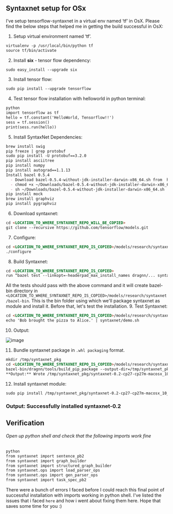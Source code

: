 ## Syntaxnet setup for OSx

I’ve setup tensorflow-syntaxnet in a virtual env named ‘tf’ in OsX. Please find the below steps that helped me in getting the build successful in OsX:

1. Setup virtual environment named ‘tf’.
  ```markdown
  virtualenv -p /usr/local/bin/python tf
  source tf/bin/activate
  ```
2. Install **six** - tensor flow dependency: 
```markdown
sudo easy_install --upgrade six
```
3. Install tensor flow:
```markdown
sudo pip install --upgrade tensorflow
```
4. Test tensor flow installation with helloworld in python terminal:
```markdown
python
import tensorflow as tf
hello = tf.constant('HelloWorld, Tensorflow!!')
sess = tf.session()
print(sess.run(hello))
```
5. Install SyntaxNet Dependencies:
 ```markdown
 brew install swig
 pip freeze | grep protobuf
 sudo pip install -U protobuf==3.2.0
 pip install asciitree
 pip install numpy
 pip install autograd==1.1.13
 Install bazel 0.5.4
   - Download bazel-0.5.4-without-jdk-installer-darwin-x86_64.sh from  https://github.com/bazelbuild/bazel/releases 
   - chmod +x ~/Downloads/bazel-0.5.4-without-jdk-installer-darwin-x86_64.sh
   - sh ~/Downloads/bazel-0.5.4-without-jdk-installer-darwin-x86_64.sh
 pip install mock
 brew install graphviz
 pip install pygraphviz
 ```
6. Download syntaxnet:
```markdown
cd <LOCATION_TO_WHERE_SYNTAXNET_REPO_WILL_BE_COPIED>
git clone --recursive https://github.com/tensorflow/models.git
```
7. Configure:
```markdown
cd <LOCATION_TO_WHERE_SYNTAXNET_REPO_IS_COPIED>/models/research/syntaxnet/tensorflow
./configure
```
8. Build Syntaxnet: 
 ```markdown
 cd <LOCATION_TO_WHERE_SYNTAXNET_REPO_IS_COPIED>
 run “bazel test --linkopt=-headerpad_max_install_names dragnn/... syntaxnet/... util/utf8/…”
 ```
  All the tests should pass with the above command and it will create bazel-bin directory in  `<LOCATION_TO_WHERE_SYNTAXNET_REPO_IS_COPIED>/models/research/syntaxnet/bazel-bin`. This is the bin folder using which we'll package syntaxnet as module and install it. Before that, let's test the installation.
9. Test Syntaxnet: 
```markdown
cd <LOCATION_TO_WHERE_SYNTAXNET_REPO_IS_COPIED>/models/research/syntaxnet
echo 'Bob brought the pizza to Alice.' | syntaxnet/demo.sh
```
10. Output:


![image](https://user-images.githubusercontent.com/22542670/38160793-93ae9d1c-34e0-11e8-813d-56298256858d.png)

11. Bundle syntaxnet package in `.whl packaging` format.
```markdown
mkdir /tmp/syntaxnet_pkg
cd <LOCATION_TO_WHERE_SYNTAXNET_REPO_IS_COPIED>/models/research/syntaxnet
bazel-bin/dragnn/tools/build_pip_package --output-dir=/tmp/syntaxnet_pkg
**Output:** Wrote /tmp/syntaxnet_pkg/syntaxnet-0.2-cp27-cp27m-macosx_10_6_intel.whl
```
12. Install syntaxnet module:
```markdown
sudo pip install /tmp/syntaxnet_pkg/syntaxnet-0.2-cp27-cp27m-macosx_10_6_intel.whl
```
### Output: Successfully installed syntaxnet-0.2
## Verification
###### Open up python shell and check that the following imports work fine
```markdown
python
from syntaxnet import sentence_pb2
from syntaxnet import graph_builder
from syntaxnet import structured_graph_builder
from syntaxnet.ops import load_parser_ops
from syntaxnet.ops import gen_parser_ops
from syntaxnet import task_spec_pb2
```

There were a bunch of errors I faced before I could reach this final point of successful installation with imports working in python shell. I've listed the issues that i faced `here` and how i went about fixing them here. Hope that saves some time for you :)

